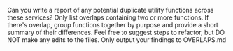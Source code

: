 Can you write a report of any potential duplicate utility functions across these services?
Only list overlaps containing two or more functions.
If there's overlap, group functions together by purpose and provide a short summary of their differences.
Feel free to suggest steps to refactor, but DO NOT make any edits to the files.
Only output your findings to OVERLAPS.md
